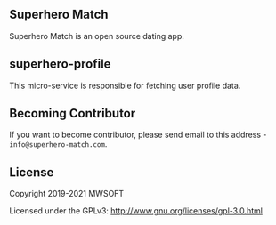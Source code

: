 ## Superhero Match
Superhero Match is an open source dating app.

## superhero-profile
This micro-service is responsible for fetching user profile data. 

## Becoming Contributor
If you want to become contributor, please send email to this address - `info@superhero-match.com`.

## License
Copyright 2019-2021 MWSOFT

Licensed under the GPLv3: http://www.gnu.org/licenses/gpl-3.0.html